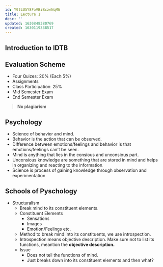 ```yaml
---
id: Y9tLU5Y8FoVBiBczeNqM6
title: Lecture 1
desc: ''
updated: 1630848380769
created: 1630119338517
---
```



## Introduction to IDTB

## Evaluation Scheme

- Four Quizes: 20% (Each 5%)
- Assignments
- Class Participation: 25%
- Mid Semester Exam
- End Semester Exam

> **No plagiarism**

## Psychology

- Science of behavior and mind.
- Behavior is the action that can be observed.
- Difference between emotions/feelings and behavior is that emotions/feelings can't be seen.
- Mind is anything that lies in the consious and unconsious part.
- Unconsious knowledge are something that are stored in mind and helps in organizing and reacting to the information.
- Science is process of gaining knowledge through observation and experimentation.

## Schools of Pyschology

- Structuralism
  - Break mind to its constituent elements.
  - Constituent Elements
    - Sensations
    - Images
    - Emotion/Feelings etc.
  - Method to break mind into its constituents, we use introspection.
  - Introspection means objective description. Make sure not to list its functions, meantion the **objective description.**
  - Issue
    - Does not tell the functions of mind.
    - Just breaks down into its constituent elements and then what?

